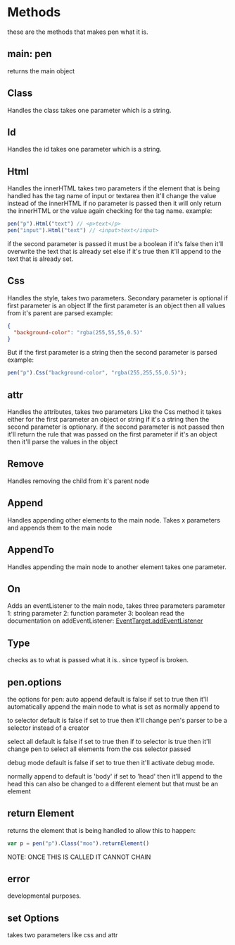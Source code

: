 # Methods
these are the methods that makes pen what it is.


## main: pen
  returns the main object

## Class
  Handles the class takes one parameter which is a string.

## Id
  Handles the id takes one parameter which is a string.

## Html
  Handles the innerHTML takes two parameters
  if the element that is being handled has the tag name of input or textarea
  then it'll change the value instead of the innerHTML
  if no parameter is passed then it will only return the innerHTML
  or the value again checking for the tag name.
  example:
  ```js
  pen("p").Html("text") // <p>text</p>
  pen("input").Html("text") // <input>text</input>
  ```
  if the second parameter is passed it must be a boolean
  if it's false then it'll overwrite the text that is already set
  else if it's true then it'll append to the text that is already set.

## Css
  Handles the style, takes two parameters. Secondary parameter is optional if first parameter is an object
  If the first parameter is an object then all values from it's parent are parsed
  example:
  ```json
  {
    "background-color": "rgba(255,55,55,0.5)"
  }
  ```
  But if the first parameter is a string then the second parameter is parsed
  example:
  ```js
  pen("p").Css("background-color", "rgba(255,255,55,0.5)");
  ```

## attr
  Handles the attributes, takes two parameters
  Like the Css method it takes either for the first parameter an object or string
  if it's a string then the second parameter is optionary.
    if the second parameter is not passed then it'll return the rule that was passed on the first parameter
  if it's an object then it'll parse the values in the object

## Remove
  Handles removing the child from it's parent node

## Append
  Handles appending other elements to the main node.
  Takes x parameters and appends them to the main node

## AppendTo
  Handles appending the main node to another element
  takes one parameter.

## On
  Adds an eventListener to the main node, takes three parameters
  parameter 1: string
  parameter 2: function
  parameter 3: boolean
  read the documentation on addEventListener: [EventTarget.addEventListener](https://developer.mozilla.org/en-US/docs/Web/API/EventTarget/addEventListener)

## Type
  checks as to what is passed what it is.. since typeof is broken.

## pen.options
  the options for pen:
  auto append
    default is false
    if set to true then it'll automatically append the main node to what is set as normally append to

  to selector
    default is false
    if set to true then it'll change pen's parser to be a selector instead of a creator

  select all
    default is false
    if set to true then if to selector is true then it'll change pen to select all elements from the css selector passed

  debug mode
    default is false
    if set to true then it'll activate debug mode.

  normally append to
    default is 'body'
    if set to 'head' then it'll append to the head
    this can also be changed to a different element
    but that must be an element

## return Element
  returns the element that is being handled
  to allow this to happen:
  ```js
  var p = pen("p").Class("moo").returnElement()
  ```
  NOTE: ONCE THIS IS CALLED IT CANNOT CHAIN

## error
  developmental purposes.

## set Options
  takes two parameters like css and attr
